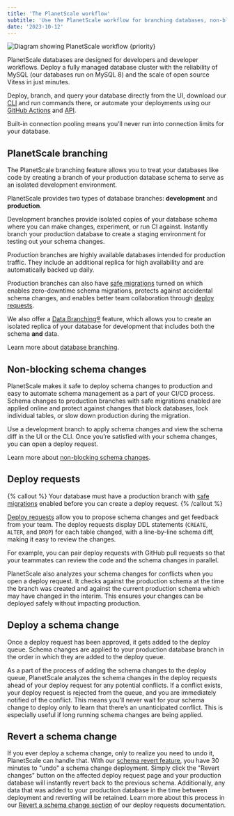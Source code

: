 ```yaml
---
title: 'The PlanetScale workflow'
subtitle: 'Use the PlanetScale workflow for branching databases, non-blocking schema changes and more.'
date: '2023-10-12'
---
```


![Diagram showing PlanetScale workflow {priority}](/assets/docs/planetscale-workflow.png)

PlanetScale databases are designed for developers and developer workflows. Deploy a fully managed database cluster with the reliability of MySQL (our databases run on MySQL 8) and the scale of open source Vitess in just minutes.

Deploy, branch, and query your database directly from the UI, download our [CLI](https://github.com/planetscale/cli#installation) and run commands there, or automate your deployments using our [GitHub Actions](/docs/devops/github-actions) and [API](https://api-docs.planetscale.com/reference/getting-started-with-planetscale-api).

Built-in connection pooling means you’ll never run into connection limits for your database.

## PlanetScale branching

The PlanetScale branching feature allows you to treat your databases like code by creating a branch of your production database schema to serve as an isolated development environment.

PlanetScale provides two types of database branches: **development** and **production**.

Development branches provide isolated copies of your database schema where you can make changes, experiment, or run CI against. Instantly branch your production database to create a staging environment for testing out your schema changes.

Production branches are highly available databases intended for production traffic. They include an additional replica for high availability and are automatically backed up daily.

Production branches can also have [safe migrations](/docs/concepts/safe-migrations) turned on which enables zero-downtime schema migrations, protects against accidental schema changes, and enables better team collaboration through [deploy requests](/docs/concepts/deploy-requests).

We also offer a [Data Branching®](/docs/concepts/data-branching) feature, which allows you to create an isolated replica of your database for development that includes both the schema **and** data.

Learn more about [database branching](/docs/concepts/branching).

## Non-blocking schema changes

PlanetScale makes it safe to deploy schema changes to production and easy to automate schema management as a part of your CI/CD process. Schema changes to production branches with safe migrations enabled are applied online and protect against changes that block databases, lock individual tables, or slow down production during the migration.

Use a development branch to apply schema changes and view the schema diff in the UI or the CLI. Once you’re satisfied with your schema changes, you can open a deploy request.

Learn more about [non-blocking schema changes](/docs/concepts/nonblocking-schema-changes).

## Deploy requests

{% callout %}
Your database must have a production branch with [safe migrations](/docs/concepts/safe-migrations) enabled before you can create a deploy request.
{% /callout %}

[Deploy requests](/docs/concepts/deploy-requests) allow you to propose schema changes and get feedback from your team. The deploy requests display DDL statements (`CREATE`, `ALTER`, and `DROP`) for each table changed, with a line-by-line schema diff, making it easy to review the changes.

For example, you can pair deploy requests with GitHub pull requests so that your teammates can review the code and the schema changes in parallel.

PlanetScale also analyzes your schema changes for conflicts when you open a deploy request. It checks against the production schema at the time the branch was created and against the current production schema which may have changed in the interim. This ensures your changes can be deployed safely without impacting production.

## Deploy a schema change

Once a deploy request has been approved, it gets added to the deploy queue. Schema changes are applied to your production database branch in the order in which they are added to the deploy queue.

As a part of the process of adding the schema changes to the deploy queue, PlanetScale analyzes the schema changes in the deploy requests ahead of your deploy request for any potential conflicts. If a conflict exists, your deploy request is rejected from the queue, and you are immediately notified of the conflict. This means you’ll never wait for your schema change to deploy only to learn that there’s an unanticipated conflict. This is especially useful if long running schema changes are being applied.

## Revert a schema change

If you ever deploy a schema change, only to realize you need to undo it, PlanetScale can handle that. With our [schema revert feature](/docs/concepts/deploy-requests#revert-a-schema-change), you have 30 minutes to "undo" a schema change deployment. Simply click the "Revert changes" button on the affected deploy request page and your production database will instantly revert back to the previous schema. Additionally, any data that was added to your production database in the time between deployment and reverting will be retained. Learn more about this process in our [Revert a schema change section](/docs/concepts/deploy-requests#revert-a-schema-change) of our deploy requests documentation.
